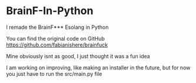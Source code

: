 # BrainF-In-Python
I remade the BrainF*** Esolang in Python

You can find the original code on GitHub
https://github.com/fabianishere/brainfuck

Mine obviously isnt as good, I just thought it was a fun idea

I am working on improving, like making an installer in the future, but for now you just have to run the src/main.py file
